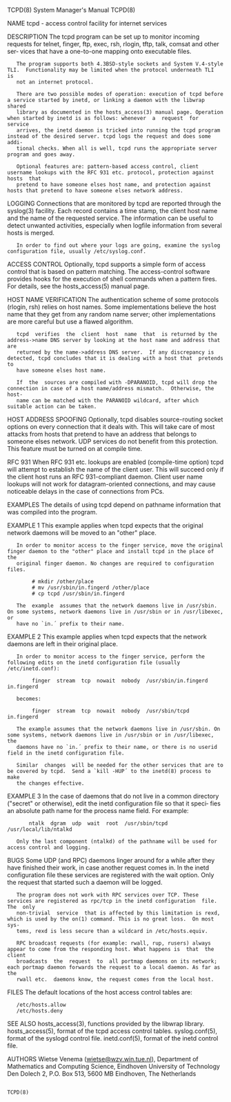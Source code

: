 TCPD(8)                                                       System Manager's Manual                                                      TCPD(8)

NAME
       tcpd - access control facility for internet services

DESCRIPTION
       The  tcpd  program can be set up to monitor incoming requests for telnet, finger, ftp, exec, rsh, rlogin, tftp, talk, comsat and other ser‐
       vices that have a one-to-one mapping onto executable files.

       The program supports both 4.3BSD-style sockets and System V.4-style TLI.  Functionality may be limited when the protocol underneath TLI  is
       not an internet protocol.

       There are two possible modes of operation: execution of tcpd before a service started by inetd, or linking a daemon with the libwrap shared
       library as documented in the hosts_access(3) manual page. Operation when started by inetd is as follows: whenever  a  request  for  service
       arrives, the inetd daemon is tricked into running the tcpd program instead of the desired server. tcpd logs the request and does some addi‐
       tional checks. When all is well, tcpd runs the appropriate server program and goes away.

       Optional features are: pattern-based access control, client username lookups with the RFC 931 etc. protocol, protection against hosts  that
       pretend to have someone elses host name, and protection against hosts that pretend to have someone elses network address.

LOGGING
       Connections that are monitored by tcpd are reported through the syslog(3) facility. Each record contains a time stamp, the client host name
       and the name of the requested service.  The information can be useful to detect unwanted activities, especially  when  logfile  information
       from several hosts is merged.

       In order to find out where your logs are going, examine the syslog configuration file, usually /etc/syslog.conf.

ACCESS CONTROL
       Optionally,  tcpd  supports  a simple form of access control that is based on pattern matching.  The access-control software provides hooks
       for the execution of shell commands when a pattern fires.  For details, see the hosts_access(5) manual page.

HOST NAME VERIFICATION
       The authentication scheme of some protocols (rlogin, rsh) relies on host names. Some implementations believe the host name  that  they  get
       from any random name server; other implementations are more careful but use a flawed algorithm.

       tcpd  verifies  the  client  host  name  that  is returned by the address->name DNS server by looking at the host name and address that are
       returned by the name->address DNS server.  If any discrepancy is detected, tcpd concludes that it is dealing with a host that  pretends  to
       have someone elses host name.

       If  the  sources are compiled with -DPARANOID, tcpd will drop the connection in case of a host name/address mismatch.  Otherwise, the host‐
       name can be matched with the PARANOID wildcard, after which suitable action can be taken.

HOST ADDRESS SPOOFING
       Optionally, tcpd disables source-routing socket options on every connection that it deals with. This will take care of  most  attacks  from
       hosts that pretend to have an address that belongs to someone elses network. UDP services do not benefit from this protection. This feature
       must be turned on at compile time.

RFC 931
       When RFC 931 etc. lookups are enabled (compile-time option) tcpd will attempt to establish the name of the client user. This  will  succeed
       only  if  the  client host runs an RFC 931-compliant daemon.  Client user name lookups will not work for datagram-oriented connections, and
       may cause noticeable delays in the case of connections from PCs.

EXAMPLES
       The details of using tcpd depend on pathname information that was compiled into the program.

EXAMPLE 1
       This example applies when tcpd expects that the original network daemons will be moved to an "other" place.

       In order to monitor access to the finger service, move the original finger daemon to the "other" place and install tcpd in the place of the
       original finger daemon. No changes are required to configuration files.

            # mkdir /other/place
            # mv /usr/sbin/in.fingerd /other/place
            # cp tcpd /usr/sbin/in.fingerd

       The  example  assumes that the network daemons live in /usr/sbin. On some systems, network daemons live in /usr/sbin or in /usr/libexec, or
       have no `in.´ prefix to their name.

EXAMPLE 2
       This example applies when tcpd expects that the network daemons are left in their original place.

       In order to monitor access to the finger service, perform the following edits on the inetd configuration file (usually /etc/inetd.conf):

            finger  stream  tcp  nowait  nobody  /usr/sbin/in.fingerd  in.fingerd

       becomes:

            finger  stream  tcp  nowait  nobody  /usr/sbin/tcpd     in.fingerd

       The example assumes that the network daemons live in /usr/sbin. On some systems, network daemons live in /usr/sbin or in /usr/libexec,  the
       daemons have no `in.´ prefix to their name, or there is no userid field in the inetd configuration file.

       Similar  changes  will be needed for the other services that are to be covered by tcpd.  Send a `kill -HUP´ to the inetd(8) process to make
       the changes effective.

EXAMPLE 3
       In the case of daemons that do not live in a common directory ("secret" or otherwise), edit the inetd configuration file so that it  speci‐
       fies an absolute path name for the process name field. For example:

           ntalk  dgram  udp  wait  root  /usr/sbin/tcpd  /usr/local/lib/ntalkd

       Only the last component (ntalkd) of the pathname will be used for access control and logging.

BUGS
       Some  UDP  (and RPC) daemons linger around for a while after they have finished their work, in case another request comes in.  In the inetd
       configuration file these services are registered with the wait option. Only the request that started such a daemon will be logged.

       The program does not work with RPC services over TCP. These services are registered as rpc/tcp in the inetd configuration  file.  The  only
       non-trivial  service  that is affected by this limitation is rexd, which is used by the on(1) command. This is no great loss.  On most sys‐
       tems, rexd is less secure than a wildcard in /etc/hosts.equiv.

       RPC broadcast requests (for example: rwall, rup, rusers) always appear to come from the responding host. What happens is  that  the  client
       broadcasts  the  request  to  all portmap daemons on its network; each portmap daemon forwards the request to a local daemon. As far as the
       rwall etc.  daemons know, the request comes from the local host.

FILES
       The default locations of the host access control tables are:

       /etc/hosts.allow
       /etc/hosts.deny

SEE ALSO
       hosts_access(3), functions provided by the libwrap library.
       hosts_access(5), format of the tcpd access control tables.
       syslog.conf(5), format of the syslogd control file.
       inetd.conf(5), format of the inetd control file.

AUTHORS
       Wietse Venema (wietse@wzv.win.tue.nl),
       Department of Mathematics and Computing Science,
       Eindhoven University of Technology
       Den Dolech 2, P.O. Box 513,
       5600 MB Eindhoven, The Netherlands

                                                                                                                                           TCPD(8)

